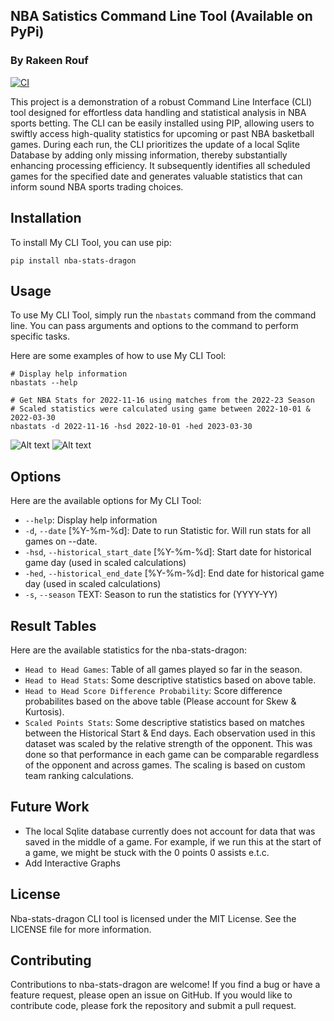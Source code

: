 ## NBA Satistics Command Line Tool (Available on PyPi)
### By Rakeen Rouf
[![CI](https://github.com/nogibjj/nba-cli-tool/actions/workflows/cicd.yml/badge.svg)](https://github.com/nogibjj/nba-cli-tool/actions/workflows/cicd.yml)

This project is a demonstration of a robust Command Line Interface (CLI) tool designed for effortless data handling and statistical analysis in NBA sports betting. The CLI can be easily installed using PIP, allowing users to swiftly access high-quality statistics for upcoming or past NBA basketball games. During each run, the CLI prioritizes the update of a local Sqlite Database by adding only missing information, thereby substantially enhancing processing efficiency. It subsequently identifies all scheduled games for the specified date and generates valuable statistics that can inform sound NBA sports trading choices.


## Installation

To install My CLI Tool, you can use pip:

```
pip install nba-stats-dragon
```

## Usage

To use My CLI Tool, simply run the `nbastats` command from the command line. You can pass arguments and options to the command to perform specific tasks.

Here are some examples of how to use My CLI Tool:

```
# Display help information
nbastats --help
```

```
# Get NBA Stats for 2022-11-16 using matches from the 2022-23 Season
# Scaled statistics were calculated using game between 2022-10-01 & 2022-03-30
nbastats -d 2022-11-16 -hsd 2022-10-01 -hed 2023-03-30
```

![Alt text](https://user-images.githubusercontent.com/36940292/277930572-6208603b-7254-4aa2-9086-2baa4cad8f0f.png)
![Alt text](https://user-images.githubusercontent.com/36940292/277930719-c463a49a-1f37-4de8-a951-c619f924d3e8.png)

## Options

Here are the available options for My CLI Tool:

- `--help`: Display help information
- `-d`, `--date` [%Y-%m-%d]: Date to run Statistic for. Will run stats for all games on --date.
- `-hsd`, `--historical_start_date` [%Y-%m-%d]: Start date for historical game day (used in scaled calculations)
- `-hed`, `--historical_end_date` [%Y-%m-%d]: End date for historical game day (used in scaled calculations)
- `-s`, `--season` TEXT: Season to run the statistics for (YYYY-YY)


## Result Tables

Here are the available statistics for the nba-stats-dragon:

- `Head to Head Games`: Table of all games played so far in the season.
- `Head to Head Stats`: Some descriptive statistics based on above table.
- `Head to Head Score Difference Probability`: Score difference probabilites based on the above table (Please account for Skew & Kurtosis). 
- `Scaled Points Stats`: Some descriptive statistics based on matches between the Historical Start & End days. Each observation used in this dataset was scaled by the relative strength of the opponent. This was done so that performance in each game can be comparable regardless of the opponent and across games. The scaling is based on custom team ranking calculations.

## Future Work

- The local Sqlite database currently does not account for data that was saved in the middle of a game. For example, if we run this at the start of a game, we might be stuck with the 0 points 0 assists e.t.c.
- Add Interactive Graphs


## License

Nba-stats-dragon CLI tool is licensed under the MIT License. See the LICENSE file for more information.

## Contributing

Contributions to nba-stats-dragon are welcome! If you find a bug or have a feature request, please open an issue on GitHub. If you would like to contribute code, please fork the repository and submit a pull request.
